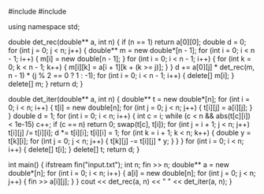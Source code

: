 #include <iostream>
#include <fstream>

using namespace std;

double det_rec(double** a, int n) {
	if (n == 1) return a[0][0];
	double d = 0;
	for (int j = 0; j < n; j++) {
		double** m = new double*[n - 1];
		for (int i = 0; i < n - 1; i++) {
			m[i] = new double[n - 1];
		}
		for (int i = 0; i < n - 1; i++) {
			for (int k = 0; k < n - 1; k++) {
				m[i][k] = a[i + 1][k + (k >= j)];
			}
		}
		d += a[0][j] * det_rec(m, n - 1) * (j % 2 == 0 ? 1 : -1);
		for (int i = 0; i < n - 1; i++) {
			delete[] m[i];
		}
		delete[] m;
	}
	return d;
}

double det_iter(double** a, int n) {
	double** t = new double*[n];
	for (int i = 0; i < n; i++) {
		t[i] = new double[n];
		for (int j = 0; j < n; j++) {
			t[i][j] = a[i][j];
		}
	}
	double d = 1;
	for (int i = 0; i < n; i++) {
		int c = i;
		while (c < n && abs(t[c][i]) < 1e-15) c++;
		if (c == n) return 0;
		swap(t[c], t[i]);
		for (int j = i + 1; j < n; j++)
			t[i][j] /= t[i][i];
		d *= t[i][i];
		t[i][i] = 1;
		for (int k = i + 1; k < n; k++) {
			double y = t[k][i];
			for (int j = 0; j < n; j++) {
				t[k][j] -= t[i][j] * y;
			}
		}
	}
	for (int i = 0; i < n; i++) {
		delete[] t[i];
	}
	delete[] t;
	return d;
}

int main() {
	ifstream fin("input.txt");
	int n;
	fin >> n;
	double** a = new double*[n];
	for (int i = 0; i < n; i++) {
		a[i] = new double[n];
		for (int j = 0; j < n; j++) {
			fin >> a[i][j];
		}
	}
	cout << det_rec(a, n) << " " << det_iter(a, n);
}
